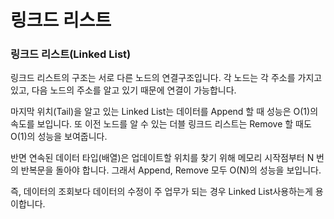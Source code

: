 # 링크드 리스트

### 링크드 리스트(Linked List)
링크드 리스트의 구조는 서로 다른 노드의 연결구조입니다. 각 노드는 각 주소를 가지고 있고, 다음 노드의 주소를 알고 있기 때문에 연결이 가능합니다.

마지막 위치(Tail)을 알고 있는 Linked List는 데이터를 Append 할 때 성능은 O(1)의 속도를 보입니다. 또 이전 노드를 알 수 있는 더블 링크드 리스트는 Remove 할 때도 O(1)의 성능을 보여줍니다.

반면 연속된 데이터 타입(배열)은 업데이트할 위치를 찾기 위해 메모리 시작점부터 N 번의 반복문을 돌아야 합니다. 그래서 Append, Remove 모두 O(N)의 성능을 보입니다.

즉, 데이터의 조회보다 데이터의 수정이 주 업무가 되는 경우 Linked List사용하는게 용이합니다.
